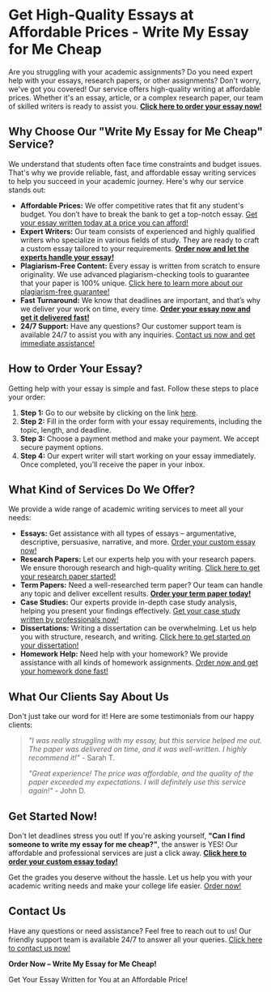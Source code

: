 <h1>Get High-Quality Essays at Affordable Prices - Write My Essay for Me Cheap</h1>

<p>Are you struggling with your academic assignments? Do you need expert help with your essays, research papers, or other assignments? Don't worry, we've got you covered! Our service offers high-quality writing at affordable prices. Whether it's an essay, article, or a complex research paper, our team of skilled writers is ready to assist you. <strong><a href="https://tinyurl.com/topessay?keyword=write+my+essay+for+me+cheap">Click here to order your essay now!</a></strong></p>

<h2>Why Choose Our "Write My Essay for Me Cheap" Service?</h2>

<p>We understand that students often face time constraints and budget issues. That's why we provide reliable, fast, and affordable essay writing services to help you succeed in your academic journey. Here's why our service stands out:</p>

<ul>
  <li><strong>Affordable Prices:</strong> We offer competitive rates that fit any student's budget. You don’t have to break the bank to get a top-notch essay. <a href="https://tinyurl.com/topessay?keyword=write+my+essay+for+me+cheap">Get your essay written today at a price you can afford!</a></li>
  <li><strong>Expert Writers:</strong> Our team consists of experienced and highly qualified writers who specialize in various fields of study. They are ready to craft a custom essay tailored to your requirements. <strong><a href="https://tinyurl.com/topessay?keyword=write+my+essay+for+me+cheap">Order now and let the experts handle your essay!</a></strong></li>
  <li><strong>Plagiarism-Free Content:</strong> Every essay is written from scratch to ensure originality. We use advanced plagiarism-checking tools to guarantee that your paper is 100% unique. <a href="https://tinyurl.com/topessay?keyword=write+my+essay+for+me+cheap">Click here to learn more about our plagiarism-free guarantee!</a></li>
  <li><strong>Fast Turnaround:</strong> We know that deadlines are important, and that’s why we deliver your work on time, every time. <strong><a href="https://tinyurl.com/topessay?keyword=write+my+essay+for+me+cheap">Order your essay now and get it delivered fast!</a></strong></li>
  <li><strong>24/7 Support:</strong> Have any questions? Our customer support team is available 24/7 to assist you with any inquiries. <a href="https://tinyurl.com/topessay?keyword=write+my+essay+for+me+cheap">Contact us now and get immediate assistance!</a></li>
</ul>

<h2>How to Order Your Essay?</h2>

<p>Getting help with your essay is simple and fast. Follow these steps to place your order:</p>

<ol>
  <li><strong>Step 1:</strong> Go to our website by clicking on the link <a href="https://tinyurl.com/topessay?keyword=write+my+essay+for+me+cheap">here</a>.</li>
  <li><strong>Step 2:</strong> Fill in the order form with your essay requirements, including the topic, length, and deadline.</li>
  <li><strong>Step 3:</strong> Choose a payment method and make your payment. We accept secure payment options.</li>
  <li><strong>Step 4:</strong> Our expert writer will start working on your essay immediately. Once completed, you’ll receive the paper in your inbox.</li>
</ol>

<h2>What Kind of Services Do We Offer?</h2>

<p>We provide a wide range of academic writing services to meet all your needs:</p>

<ul>
  <li><strong>Essays:</strong> Get assistance with all types of essays – argumentative, descriptive, persuasive, narrative, and more. <a href="https://tinyurl.com/topessay?keyword=write+my+essay+for+me+cheap">Order your custom essay now!</a></li>
  <li><strong>Research Papers:</strong> Let our experts help you with your research papers. We ensure thorough research and high-quality writing. <a href="https://tinyurl.com/topessay?keyword=write+my+essay+for+me+cheap">Click here to get your research paper started!</a></li>
  <li><strong>Term Papers:</strong> Need a well-researched term paper? Our team can handle any topic and deliver excellent results. <strong><a href="https://tinyurl.com/topessay?keyword=write+my+essay+for+me+cheap">Order your term paper today!</a></strong></li>
  <li><strong>Case Studies:</strong> Our experts provide in-depth case study analysis, helping you present your findings effectively. <a href="https://tinyurl.com/topessay?keyword=write+my+essay+for+me+cheap">Get your case study written by professionals now!</a></li>
  <li><strong>Dissertations:</strong> Writing a dissertation can be overwhelming. Let us help you with structure, research, and writing. <a href="https://tinyurl.com/topessay?keyword=write+my+essay+for+me+cheap">Click here to get started on your dissertation!</a></li>
  <li><strong>Homework Help:</strong> Need help with your homework? We provide assistance with all kinds of homework assignments. <a href="https://tinyurl.com/topessay?keyword=write+my+essay+for+me+cheap">Order now and get your homework done fast!</a></li>
</ul>

<h2>What Our Clients Say About Us</h2>

<p>Don't just take our word for it! Here are some testimonials from our happy clients:</p>

<blockquote>
  <p><em>"I was really struggling with my essay, but this service helped me out. The paper was delivered on time, and it was well-written. I highly recommend it!"</em> - Sarah T.</p>
  <p><em>"Great experience! The price was affordable, and the quality of the paper exceeded my expectations. I will definitely use this service again!"</em> - John D.</p>
</blockquote>

<h2>Get Started Now!</h2>

<p>Don't let deadlines stress you out! If you're asking yourself, <strong>"Can I find someone to write my essay for me cheap?"</strong>, the answer is YES! Our affordable and professional services are just a click away. <strong><a href="https://tinyurl.com/topessay?keyword=write+my+essay+for+me+cheap">Click here to order your custom essay today!</a></strong></p>

<p>Get the grades you deserve without the hassle. Let us help you with your academic writing needs and make your college life easier. <a href="https://tinyurl.com/topessay?keyword=write+my+essay+for+me+cheap">Order now!</a></p>

<h2>Contact Us</h2>

<p>Have any questions or need assistance? Feel free to reach out to us! Our friendly support team is available 24/7 to answer all your queries. <a href="https://tinyurl.com/topessay?keyword=write+my+essay+for+me+cheap">Click here to contact us now!</a></p>

<p><strong>Order Now – Write My Essay for Me Cheap!</strong></p>
Get Your Essay Written for You at an Affordable Price!
